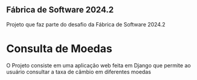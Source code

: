 ## Fábrica de Software 2024.2

Projeto que faz parte do desafio da Fábrica de Software 2024.2

# Consulta de Moedas

O Projeto consiste em uma aplicação web feita em Django que permite ao usuário consultar a taxa de câmbio em diferentes moedas
